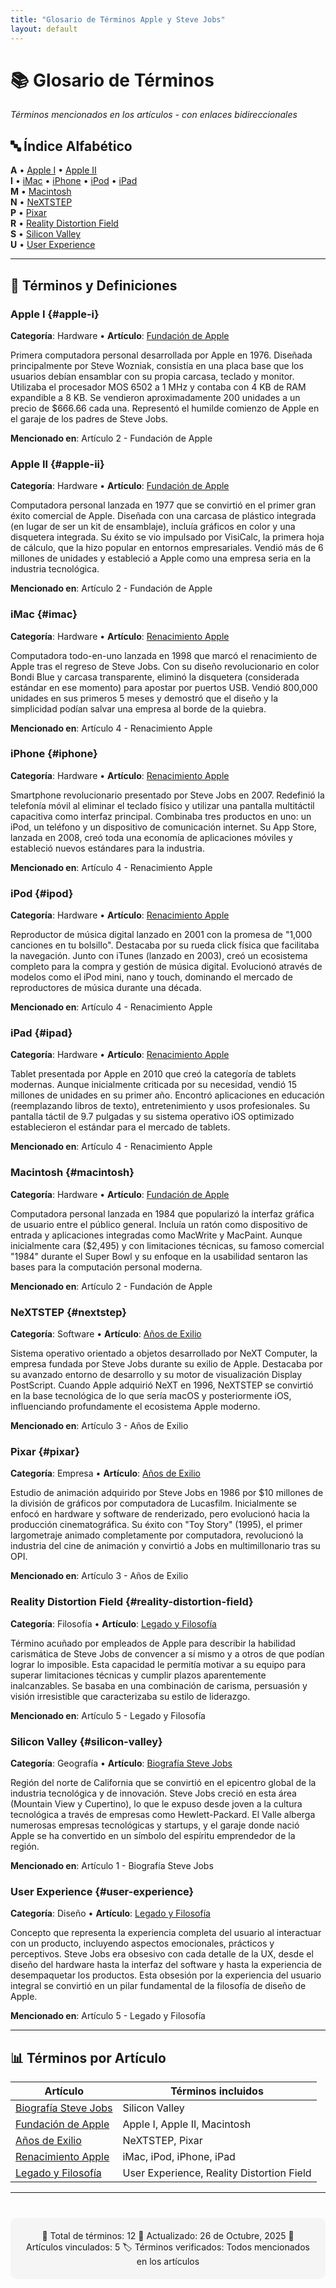 ```yaml
---
title: "Glosario de Términos Apple y Steve Jobs"
layout: default
---
```


# 📚 Glosario de Términos

*Términos mencionados en los artículos - con enlaces bidireccionales*

## 🔤 Índice Alfabético

**A** • [Apple I](#apple-i) • [Apple II](#apple-ii)     
**I** • [iMac](#imac) • [iPhone](#iphone) • [iPod](#ipod) • [iPad](#ipad)  
**M** • [Macintosh](#macintosh)  
**N** • [NeXTSTEP](#nextstep)  
**P** • [Pixar](#pixar)  
**R** • [Reality Distortion Field](#reality-distortion-field)  
**S** • [Silicon Valley](#silicon-valley)   
**U** • [User Experience](#user-experience)

---

## 🍎 Términos y Definiciones

### Apple I {#apple-i}
**Categoría**: Hardware • **Artículo**: [Fundación de Apple](articulo-2.md)

Primera computadora personal desarrollada por Apple en 1976. Diseñada principalmente por Steve Wozniak, consistía en una placa base que los usuarios debían ensamblar con su propia carcasa, teclado y monitor. Utilizaba el procesador MOS 6502 a 1 MHz y contaba con 4 KB de RAM expandible a 8 KB. Se vendieron aproximadamente 200 unidades a un precio de $666.66 cada una. Representó el humilde comienzo de Apple en el garaje de los padres de Steve Jobs.

**Mencionado en**: Artículo 2 - Fundación de Apple

### Apple II {#apple-ii}
**Categoría**: Hardware • **Artículo**: [Fundación de Apple](articulo-2.md)

Computadora personal lanzada en 1977 que se convirtió en el primer gran éxito comercial de Apple. Diseñada con una carcasa de plástico integrada (en lugar de ser un kit de ensamblaje), incluía gráficos en color y una disquetera integrada. Su éxito se vio impulsado por VisiCalc, la primera hoja de cálculo, que la hizo popular en entornos empresariales. Vendió más de 6 millones de unidades y estableció a Apple como una empresa seria en la industria tecnológica.

**Mencionado en**: Artículo 2 - Fundación de Apple

### iMac {#imac}
**Categoría**: Hardware • **Artículo**: [Renacimiento Apple](articulo-4.md)

Computadora todo-en-uno lanzada en 1998 que marcó el renacimiento de Apple tras el regreso de Steve Jobs. Con su diseño revolucionario en color Bondi Blue y carcasa transparente, eliminó la disquetera (considerada estándar en ese momento) para apostar por puertos USB. Vendió 800,000 unidades en sus primeros 5 meses y demostró que el diseño y la simplicidad podían salvar una empresa al borde de la quiebra.

**Mencionado en**: Artículo 4 - Renacimiento Apple

### iPhone {#iphone}
**Categoría**: Hardware • **Artículo**: [Renacimiento Apple](articulo-4.md)

Smartphone revolucionario presentado por Steve Jobs en 2007. Redefinió la telefonía móvil al eliminar el teclado físico y utilizar una pantalla multitáctil capacitiva como interfaz principal. Combinaba tres productos en uno: un iPod, un teléfono y un dispositivo de comunicación internet. Su App Store, lanzada en 2008, creó toda una economía de aplicaciones móviles y estableció nuevos estándares para la industria.

**Mencionado en**: Artículo 4 - Renacimiento Apple

### iPod {#ipod}
**Categoría**: Hardware • **Artículo**: [Renacimiento Apple](articulo-4.md)

Reproductor de música digital lanzado en 2001 con la promesa de "1,000 canciones en tu bolsillo". Destacaba por su rueda click física que facilitaba la navegación. Junto con iTunes (lanzado en 2003), creó un ecosistema completo para la compra y gestión de música digital. Evolucionó através de modelos como el iPod mini, nano y touch, dominando el mercado de reproductores de música durante una década.

**Mencionado en**: Artículo 4 - Renacimiento Apple

### iPad {#ipad}
**Categoría**: Hardware • **Artículo**: [Renacimiento Apple](articulo-4.md)

Tablet presentada por Apple en 2010 que creó la categoría de tablets modernas. Aunque inicialmente criticada por su necesidad, vendió 15 millones de unidades en su primer año. Encontró aplicaciones en educación (reemplazando libros de texto), entretenimiento y usos profesionales. Su pantalla táctil de 9.7 pulgadas y su sistema operativo iOS optimizado establecieron el estándar para el mercado de tablets.

**Mencionado en**: Artículo 4 - Renacimiento Apple

### Macintosh {#macintosh}
**Categoría**: Hardware • **Artículo**: [Fundación de Apple](articulo-2.md)

Computadora personal lanzada en 1984 que popularizó la interfaz gráfica de usuario entre el público general. Incluía un ratón como dispositivo de entrada y aplicaciones integradas como MacWrite y MacPaint. Aunque inicialmente cara ($2,495) y con limitaciones técnicas, su famoso comercial "1984" durante el Super Bowl y su enfoque en la usabilidad sentaron las bases para la computación personal moderna.

**Mencionado en**: Artículo 2 - Fundación de Apple

### NeXTSTEP {#nextstep}
**Categoría**: Software • **Artículo**: [Años de Exilio](articulo-3.md)

Sistema operativo orientado a objetos desarrollado por NeXT Computer, la empresa fundada por Steve Jobs durante su exilio de Apple. Destacaba por su avanzado entorno de desarrollo y su motor de visualización Display PostScript. Cuando Apple adquirió NeXT en 1996, NeXTSTEP se convirtió en la base tecnológica de lo que sería macOS y posteriormente iOS, influenciando profundamente el ecosistema Apple moderno.

**Mencionado en**: Artículo 3 - Años de Exilio

### Pixar {#pixar}
**Categoría**: Empresa • **Artículo**: [Años de Exilio](articulo-3.md)

Estudio de animación adquirido por Steve Jobs en 1986 por $10 millones de la división de gráficos por computadora de Lucasfilm. Inicialmente se enfocó en hardware y software de renderizado, pero evolucionó hacia la producción cinematográfica. Su éxito con "Toy Story" (1995), el primer largometraje animado completamente por computadora, revolucionó la industria del cine de animación y convirtió a Jobs en multimillonario tras su OPI.

**Mencionado en**: Artículo 3 - Años de Exilio

### Reality Distortion Field {#reality-distortion-field}
**Categoría**: Filosofía • **Artículo**: [Legado y Filosofía](articulo-5.md)

Término acuñado por empleados de Apple para describir la habilidad carismática de Steve Jobs de convencer a sí mismo y a otros de que podían lograr lo imposible. Esta capacidad le permitía motivar a su equipo para superar limitaciones técnicas y cumplir plazos aparentemente inalcanzables. Se basaba en una combinación de carisma, persuasión y visión irresistible que caracterizaba su estilo de liderazgo.

**Mencionado en**: Artículo 5 - Legado y Filosofía

### Silicon Valley {#silicon-valley}
**Categoría**: Geografía • **Artículo**: [Biografía Steve Jobs](articulo-1.md)

Región del norte de California que se convirtió en el epicentro global de la industria tecnológica y de innovación. Steve Jobs creció en esta área (Mountain View y Cupertino), lo que le expuso desde joven a la cultura tecnológica a través de empresas como Hewlett-Packard. El Valle alberga numerosas empresas tecnológicas y startups, y el garaje donde nació Apple se ha convertido en un símbolo del espíritu emprendedor de la región.

**Mencionado en**: Artículo 1 - Biografía Steve Jobs


### User Experience {#user-experience}
**Categoría**: Diseño • **Artículo**: [Legado y Filosofía](articulo-5.md)

Concepto que representa la experiencia completa del usuario al interactuar con un producto, incluyendo aspectos emocionales, prácticos y perceptivos. Steve Jobs era obsesivo con cada detalle de la UX, desde el diseño del hardware hasta la interfaz del software y hasta la experiencia de desempaquetar los productos. Esta obsesión por la experiencia del usuario integral se convirtió en un pilar fundamental de la filosofía de diseño de Apple.  

**Mencionado en**: Artículo 5 - Legado y Filosofía

---

## 📊 Términos por Artículo

| Artículo | Términos incluidos |
|----------|-------------------|
| [Biografía Steve Jobs](articulo-1.md) | Silicon Valley |
| [Fundación de Apple](articulo-2.md) | Apple I, Apple II, Macintosh |
| [Años de Exilio](articulo-3.md) | NeXTSTEP, Pixar |
| [Renacimiento Apple](articulo-4.md) | iMac, iPod, iPhone, iPad |
| [Legado y Filosofía](articulo-5.md) | User Experience, Reality Distortion Field |

---

<div align="center" style="margin-top: 40px; padding: 20px; background: #f5f5f5; border-radius: 10px;">
📖 Total de términos: 12 
📅 Actualizado: 26 de Octubre, 2025  
🔗 Artículos vinculados: 5  
🏷️ Términos verificados: Todos mencionados en los artículos
</div>